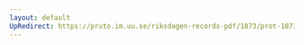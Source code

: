 ```yaml
---
layout: default
UpRedirect: https://pruto.im.uu.se/riksdagen-records-pdf/1873/prot-1873--fk--515/prot-1873--fk--515_035.pdf
---
```

